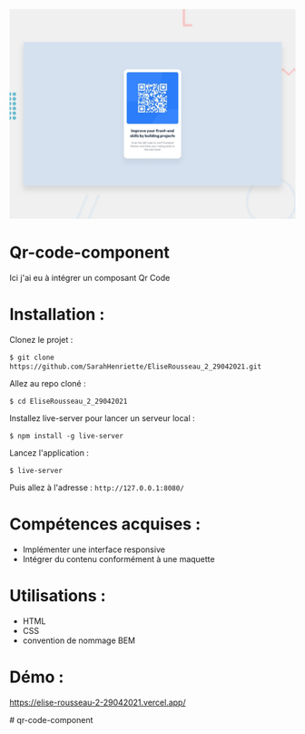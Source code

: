 ![Design preview for the QR code component coding challenge](./design/desktop-preview.jpg)

# Qr-code-component
Ici j'ai eu à intégrer un composant Qr Code

# Installation :
Clonez le projet :
```
$ git clone https://github.com/SarahHenriette/EliseRousseau_2_29042021.git
```

Allez au repo cloné :
```
$ cd EliseRousseau_2_29042021
```

Installez live-server pour lancer un serveur local :
```
$ npm install -g live-server
```

Lancez l'application :
```
$ live-server
```

Puis allez à l'adresse : `http://127.0.0.1:8080/`

# Compétences acquises :
- Implémenter une interface responsive
- Intégrer du contenu conformément à une maquette

# Utilisations : 
- HTML
- CSS
- convention de nommage BEM 

# Démo :
https://elise-rousseau-2-29042021.vercel.app/

#   q r - c o d e - c o m p o n e n t 
 
 